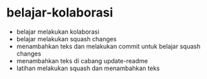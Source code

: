 # belajar-kolaborasi
* belajar melakukan kolaborasi
* belajar melakukan squash changes
* menambahkan teks dan melakukan commit untuk belajar squash changes
* menambahkan teks di cabang update-readme
* latihan melakukan squash dan menambahkan teks
